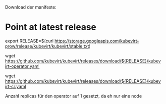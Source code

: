 Download der manifeste:

# Point at latest release
export RELEASE=$(curl https://storage.googleapis.com/kubevirt-prow/release/kubevirt/kubevirt/stable.txt)

wget https://github.com/kubevirt/kubevirt/releases/download/${RELEASE}/kubevirt-operator.yaml

wget https://github.com/kubevirt/kubevirt/releases/download/${RELEASE}/kubevirt-cr.yaml

Anzahl replicas für den operator auf 1 gesetzt, da eh nur eine node
